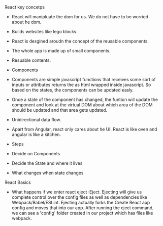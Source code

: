 React key concetps

- React will manipluate the dom for us. We do not have to be worried about he dom.
- Builds websites like lego blocks
- React is desgined aroudn the concept of the reusable components.
- The whole app is made up of small components.
- Resuable contents.
- Components
 - Components are simple javascript functions that receives some sort of inputs or attributes returns the as html wrapped inside javascript. So based on the states, the components can be updated easly.
- Once a state of the component has changed, the funtion will update the component and look at the virtual DOM about which area of the DOM should be updated and that area gets updated.
- Unidirectional data flow.
- Apart from Angular, react only cares about he UI. React is like oven and angular is like a kitchen.

- Steps
 - Decide on Components
 - Decide the State and where it lives
 - What changes when state changes


 React Basics
 
 - What happens if we enter react eject :Eject. Ejecting will give us complete control over the config files as well as dependencies like Webpack/Babel/ESLint. Ejecting actually forks the Create React app config and moves that into our app. After running the eject command, we can see a 'config' folder created in our project which has files like webpack.